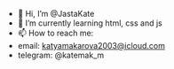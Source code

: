 - 👋 Hi, I’m @JastaKate
- 🌱 I’m currently learning html, css and js
- 📫 How to reach me: 
- email: katyamakarova2003@icloud.com
- telegram: @katemak_m

<!---
JastaKate/JastaKate is a ✨ special ✨ repository because its `README.md` (this file) appears on your GitHub profile.
You can click the Preview link to take a look at your changes.
--->
